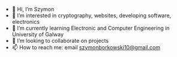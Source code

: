 - 👋 Hi, I’m Szymon
- 👀 I’m interested in cryptography, websites, developing software, electronics
- 🌱 I’m currently learning Electronic and Computer Engineering in University of Galway
- 💞️ I’m looking to collaborate on projects
- 📫 How to reach me: email szymonborkowski10@gmail.com 

